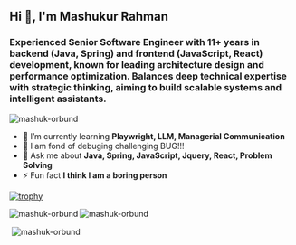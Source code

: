 ## Hi 👋, I'm Mashukur Rahman

### Experienced Senior Software Engineer with 11+ years in backend (Java, Spring) and frontend (JavaScript, React) development, known for leading architecture design and performance optimization. Balances deep technical expertise with strategic thinking, aiming to build scalable systems and intelligent assistants.

<p align="left"> <img src="https://komarev.com/ghpvc/?username=mashuk-orbund&label=Profile%20views&color=green&style=flat" alt="mashuk-orbund" /> </p>

- 🌱 I’m currently learning **Playwright, LLM, Managerial Communication**
- 💖 I am fond of debuging challenging BUG!!!
- 💬 Ask me about **Java, Spring, JavaScript, Jquery, React, Problem Solving**
- ⚡ Fun fact **I think I am a boring person**

[![trophy](https://github-profile-trophy.vercel.app/?username=mashuk-orbund&rank=-?&margin-w=15&margin-h=15)](https://github.com/ryo-ma/github-profile-trophy)

<p><img align="left" src="https://github-readme-stats.vercel.app/api/top-langs?username=mashuk-orbund&show_icons=true&locale=en&layout=compact" alt="mashuk-orbund" /></p>

<p><img align="center" src="https://github-readme-streak-stats.herokuapp.com/?user=mashuk-orbund&" alt="mashuk-orbund" /></p>

<p>&nbsp;<img align="center" src="https://github-readme-stats.vercel.app/api?username=mashuk-orbund&show_icons=true&locale=en" alt="mashuk-orbund" /></p>


<!--
**mashuk-orbund/mashuk-orbund** is a ✨ _special_ ✨ repository because its `README.md` (this file) appears on your GitHub profile.

Here are some ideas to get you started:

- 🔭 I’m currently working on ...
- 🌱 I’m currently learning ...
- 👯 I’m looking to collaborate on ...
- 🤔 I’m looking for help with ...
- 💬 Ask me about ...
- 📫 How to reach me: ...
- 😄 Pronouns: ...
- ⚡ Fun fact: ...
-->
